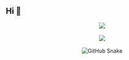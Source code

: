 ## Hi 💮

<div align="center">
  <img src="https://github-readme-stats.vercel.app/api?username=ailadonayre&show_icons=true&theme=dracula" />
</div>

<br/>

<div align="center">
  <img src="https://github-readme-stats.vercel.app/api/top-langs/?username=ailadonayre&layout=compact&theme=dracula" />
</div>

<br/>

<div align="center">
  <picture>
    <source media="(prefers-color-scheme: light)" srcset="https://github.com/ailadonayre/ailadonayre/raw/output/github-contribution-grid-snake.svg" />
    <img alt="GitHub Snake" src="https://github.com/ailadonayre/ailadonayre/raw/output/github-contribution-grid-snake.svg" />
  </picture>
</div>
